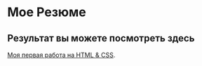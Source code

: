 #  Мое Резюме
## Результат вы можете посмотреть здесь
[Моя первая работа на HTML & CSS](https://sergeisv113.github.io/resume/).
